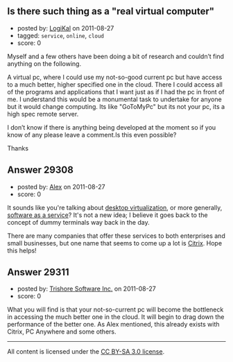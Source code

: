 ## Is there such thing as a "real virtual computer"

- posted by: [LogiKal](https://stackexchange.com/users/-1/12942-logikal) on 2011-08-27
- tagged: `service`, `online`, `cloud`
- score: 0

Myself and a few others have been doing a bit of research and couldn’t find anything on the following. 

A virtual pc, where I could use my not-so-good current pc but have access to a much better, higher specified one in the cloud. There I could access all of the programs and applications that I want just as if I had the pc in front of me. I understand this would be a monumental task to undertake for anyone but it would change computing. Its like "GoToMyPc" but its not your pc, its a high spec remote server.

I don’t know if there is anything being developed at the moment so if you know of any please leave a comment.Is this even possible?

Thanks



## Answer 29308

- posted by: [Alex](https://stackexchange.com/users/-1/12744-alex) on 2011-08-27
- score: 0

<p>It sounds like you're talking about <a href="http://en.wikipedia.org/wiki/Desktop_virtualization" rel="nofollow">desktop virtualization</a>, or more generally, <a href="http://en.wikipedia.org/wiki/Software_as_a_service" rel="nofollow">software as a service</a>? It's not a new idea; I believe it goes back to the concept of dummy terminals way back in the day.</p>

<p>There are many companies that offer these services to both enterprises and small businesses, but one name that seems to come up a lot is <a href="http://en.wikipedia.org/wiki/Citrix" rel="nofollow">Citrix</a>. Hope this helps!</p>



## Answer 29311

- posted by: [Trishore Software Inc.](https://stackexchange.com/users/-1/12879-trishore-software-inc) on 2011-08-27
- score: 0

What you will find is that your not-so-current pc will become the bottleneck in accessing the much better one in the cloud.  It will begin to drag down the performance of the better one.  As Alex mentioned, this already exists with Citrix, PC Anywhere and some others.



---

All content is licensed under the [CC BY-SA 3.0 license](https://creativecommons.org/licenses/by-sa/3.0/).
